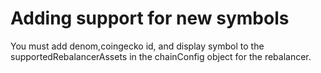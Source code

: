 # Adding support for new symbols

You must add denom,coingecko id, and display symbol to the supportedRebalancerAssets in the chainConfig object for the rebalancer.
